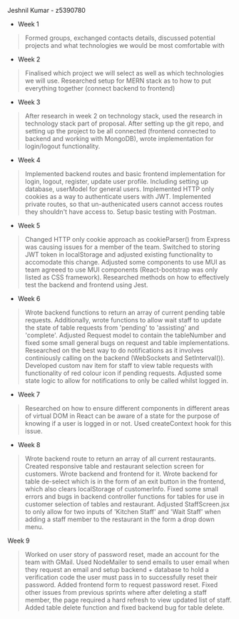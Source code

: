 Jeshnil Kumar - z5390780

* Week 1
>Formed groups, exchanged contacts details, discussed potential projects and what technologies we would be most comfortable with

* Week 2
>Finalised which project we will select as well as which technologies we will use. Researched setup for MERN stack as to how to put everything together (connect backend to frontend)

* Week 3
>After research in week 2 on technology stack, used the research in technology stack part of proposal. After setting up the git repo, and setting up the project to be all connected (frontend connected to backend and working with MongoDB), wrote implementation for login/logout functionality. 

* Week 4
>Implemented backend routes and basic frontend implementation for login, logout, register, update user profile. Including setting up database, userModel for general users. Implemented HTTP only cookies as a way to authenticate users with JWT. Implemented private routes, so that un-authenicated users cannot access routes they shouldn't have access to. Setup basic testing with Postman.

* Week 5
> Changed HTTP only cookie approach as cookieParser() from Express was causing issues for a member of the team. Switched to storing JWT token in localStorage and adjusted existing functionality to accomodate this change. Adjusted some components to use MUI as team agreeed to use MUI components (React-bootstrap was only listed as CSS framework). Researched methods on how to effectively test the backend and frontend using Jest. 

* Week 6
> Wrote backend functions to return an array of current pending table requests. Additionally, wrote functions to allow wait staff to update the state of table requests from 'pending' to 'assisting' and 'complete'. Adjusted Request model to contain the tableNumber and fixed some small general bugs on request and table implementations. Researched on the best way to do notifications as it involves continiously calling on the backend (WebSockets and SetInterval()). Developed custom nav item for staff to view table requests with functionality of red colour icon if pending requests. Adjusted some state logic to allow for notifications to only be called whilst logged in.

* Week 7
> Researched on how to ensure different components in different areas of virtual DOM in React can be aware of a state for the purpose of knowing if a user is logged in or not. Used createContext hook for this issue. 

* Week 8
> Wrote backend route to return an array of all current restaurants. Created responsive table and restaurant selection screen for customers. Wrote backend and frontend for it. Wrote backend for table de-select which is in the form of an exit button in the frontend, which also clears localStorage of customerInfo. Fixed some small errors and bugs in backend controller functions for tables for use in customer selection of tables and restaurant. Adjusted StaffScreen.jsx to only allow for two inputs of 'Kitchen Staff' and 'Wait Staff' when adding a staff member to the restaurant in the form a drop down menu. 

Week 9
> Worked on user story of password reset, made an account for the team with GMail. Used NodeMailer to send emails to user email when they request an email and setup backend + database to hold a verification code the user must pass in to successfully reset their password. Added frontend form to request password reset. Fixed other issues from previous sprints where after deleting a staff member, the page required a hard refresh to view updated list of staff. Added table delete function and fixed backend bug for table delete. 